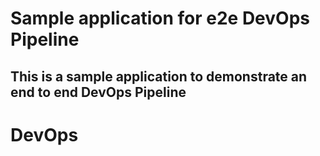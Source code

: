 # Sample application for e2e DevOps Pipeline
## This is a sample application to demonstrate an end to end DevOps Pipeline
# DevOps
